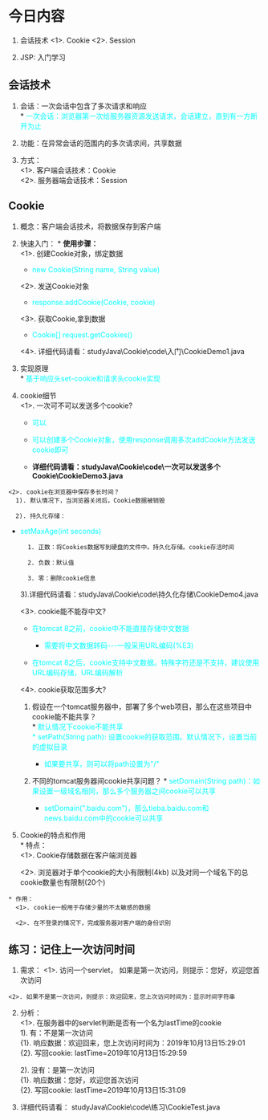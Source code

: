 # 今日内容
  1. 会话技术
    <1>. Cookie
    <2>. Session

  2. JSP: 入门学习


## 会话技术
  1. 会话：一次会话中包含了多次请求和响应   
    * <font color=#00ffff>一次会话：浏览器第一次给服务器资源发送请求，会话建立，直到有一方断开为止</font>

  2. 功能：在异常会话的范围内的多次请求间，共享数据

  3. 方式：   
    <1>. 客户端会话技术：Cookie   
    <2>. 服务器端会话技术：Session 


## Cookie
  1. 概念：客户端会话技术，将数据保存到客户端

  2. 快速入门：
    * <b>使用步骤：</b>  
      <1>. 创建Cookie对象，绑定数据
        * <font color=#00ffff>new Cookie(String name, String value)</font>

      <2>. 发送Cookie对象
        * <font color=#00ffff>response.addCookie(Cookie, cookie)</font>

      <3>. 获取Cookie,拿到数据
        * <font color=#00ffff>Cookie[] request.getCookies()</font>

      <4>. 详细代码请看：studyJava\Cookie\code\入门\CookieDemo1.java

  3. 实现原理   
    * <font color=#00ffff>基于响应头set-cookie和请求头cookie实现</font>

  4. cookie细节   
    <1>. 一次可不可以发送多个cookie?   
      * <font color=#00ffff>可以</font>
      * <font color=#00ffff>可以创建多个Cookie对象，使用response调用多次addCookie方法发送cookie即可</font>
      
      * <b>详细代码请看：studyJava\Cookie\code\一次可以发送多个Cookie\CookieDemo3.java</b>

    <2>. cookie在浏览器中保存多长时间？
      1). 默认情况下，当浏览器关闭后，Cookie数据被销毁

      2). 持久化存储：
  * <font color=#00ffff>setMaxAge(int seconds)</font>  
        
          1. 正数：将Cookies数据写到硬盘的文件中。持久化存储。cookie存活时间
          
          2. 负数：默认值
          
          3. 零：删除cookie信息

      3).详细代码请看：studyJava\Cookie\code\持久化存储\CookieDemo4.java

    <3>. cookie能不能存中文?
      * <font color=#00ffff>在tomcat 8之前，cookie中不能直接存储中文数据</font>
        * <font color=#00ffff>需要将中文数据转码---一般采用URL编码(%E3)</font>

      * <font color=#00ffff>在tomcat 8之后，cookie支持中文数据。特殊字符还是不支持，建议使用URL编码存储，URL编码解析</font>

    <4>. cookie获取范围多大?
      1. 假设在一个tomcat服务器中，部署了多个web项目，那么在这些项目中cookie能不能共享？   
        * <font color=#00ffff>默认情况下cookie不能共享           
        * setPath(String path): 设置cookie的获取范围。默认情况下，设置当前的虚拟目录
           * 如果要共享，则可以将path设置为"/"</font>

      2. 不同的tomcat服务器间cookie共享问题？
        * <font color=#00ffff>setDomain(String path)：如果设置一级域名相同，那么多个服务器之间cookie可以共享
          * setDomain(".baidu.com")，那么tieba.baidu.com和news.baidu.com中的cookie可以共享</font>

  5. Cookie的特点和作用   
    * 特点：    
      <1>. Cookie存储数据在客户端浏览器

      <2>. 浏览器对于单个cookie的大小有限制(4kb) 以及对同一个域名下的总cookie数量也有限制(20个)

    * 作用：
      <1>. cookie一般用于存储少量的不太敏感的数据

      <2>. 在不登录的情况下，完成服务器对客户端的身份识别

  
## 练习：记住上一次访问时间
  1. 需求：
    <1>. 访问一个servlet， 如果是第一次访问，则提示：您好，欢迎您首次访问

    <2>. 如果不是第一次访问，则提示：欢迎回来，您上次访问时间为：显示时间字符串

  2. 分析：   
    <1>. 在服务器中的servlet判断是否有一个名为lastTime的cookie   
      1). 有：不是第一次访问   
        {1}. 响应数据：欢迎回来，您上次访问时间为：2019年10月13日15:29:01    
        {2}. 写回cookie: lastTime=2019年10月13日15:29:59

      2). 没有：是第一次访问   
        {1}. 响应数据：您好，欢迎您首次访问   
        {2}. 写回cookie: lastTime=2019年10月13日15:31:09

  3. 详细代码请看： studyJava\Cookie\code\练习\CookieTest.java
